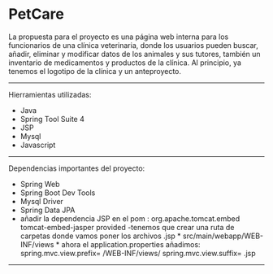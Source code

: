 # PetCare
La propuesta para el proyecto es una página web interna para los funcionarios de una clínica veterinaria, donde los usuarios pueden buscar, añadir, eliminar y modificar datos de los animales y sus tutores, también un inventario de medicamentos y productos de la clínica.
Al principio, ya tenemos el logotipo de la clínica y un anteproyecto.

******************************************************************
Hierramientas utilizadas:
- Java
- Spring Tool Suite 4
- JSP
- Mysql
- Javascript

*****************************************************************
Dependencias importantes del proyecto:
- Spring Web
- Spring Boot Dev Tools
- Mysql Driver
- Spring Data JPA
- añadir la dependencia JSP en el pom : <dependency>
                                          <groupId>org.apache.tomcat.embed</groupId>
                                          <artifactId>tomcat-embed-jasper</artifactId>
                                          <scope>provided</scope>
                                        </dependency>
 -tenemos que crear una ruta de carpetas donde vamos poner los archivos .jsp
      * src/main/webapp/WEB-INF/views
      * ahora el application.properties añadimos: spring.mvc.view.prefix= /WEB-INF/views/
                                                  spring.mvc.view.suffix= .jsp
  
*****************************************************************
